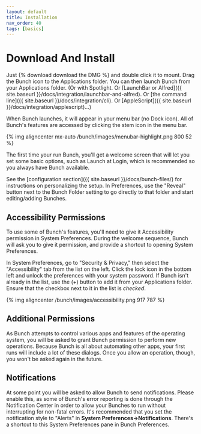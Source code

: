 ```yaml
---
layout: default
title: Installation
nav_order: 40
tags: [basics]
---
```

# Download And Install

Just {% download download the DMG %} and double click it to mount. Drag the Bunch icon to the Applications folder. You can then launch Bunch from your Applications folder. (Or with Spotlight. Or [LaunchBar or Alfred]({{ site.baseurl }}/docs/integration/launchbar-and-alfred). Or [the command line]({{ site.baseurl }}/docs/integration/cli). Or [AppleScript]({{ site.baseurl }}/docs/integration/applescript)...)

When Bunch launches, it will appear in your menu bar (no Dock icon). All of Bunch's features are accessed by clicking the stem icon in the menu bar.

{% img aligncenter mx-auto /bunch/images/menubar-highlight.png 800 52 %}

The first time your run Bunch, you'll get a welcome screen that will let you set some basic options, such as Launch at Login, which is recommended so you always have Bunch available.

See the [configuration section]({{ site.baseurl }}/docs/bunch-files/) for instructions on personalizing the setup. In Preferences, use the "Reveal" button next to the Bunch Folder setting to go directly to that folder and start editing/adding Bunches.

## Accessibility Permissions

To use some of Bunch's features, you'll need to give it Accessibility permission in System Preferences. During the welcome sequence, Bunch will ask you to give it permission, and provide a shortcut to opening System Preferences.

In System Preferences, go to "Security & Privacy," then select the "Accessibility" tab from the list on the left. Click the lock icon in the bottom left and unlock the preferences with your system password. If Bunch isn't already in the list, use the (+) button to add it from your Applications folder. Ensure that the checkbox next to it in the list is _checked_.

{% img aligncenter /bunch/images/accessibility.png 917 787 %}

## Additional Permissions

As Bunch attempts to control various apps and features of the operating system, you will be asked to grant Bunch permission to perform new operations. Because Bunch is all about automating other apps, your first runs will include a lot of these dialogs. Once you allow an operation, though, you won't be asked again in the future.

## Notifications

At some point you will be asked to allow Bunch to send notifications. Please enable this, as some of Bunch's error reporting is done through the Notification Center in order to allow your Bunches to run without interrupting for non-fatal errors. It's recommended that you set the notification style to "Alerts" in __System Preferences->Notifications__. There's a shortcut to this System Preferences pane in Bunch Preferences.

